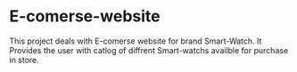 # E-comerse-website

This project deals with E-comerse website for brand Smart-Watch.
It Provides the user with catlog of diffrent Smart-watchs availble for purchase in store.
